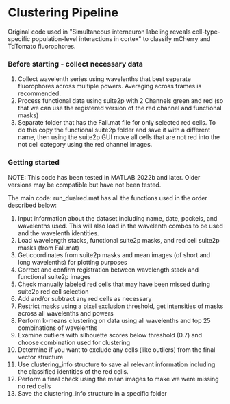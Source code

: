 # Clustering Pipeline
 
Original code used in "Simultaneous interneuron labeling reveals cell-type-specific population-level interactions in cortex" to classify mCherry and TdTomato fluorophores.

### Before starting - collect necessary data
1) Collect wavelenth series using wavelenths that best separate fluorophores across multiple powers. Averaging across frames is recommended.
2) Process functional data using suite2p with 2 Channels green and red (so that we can use the registered version of the red channel and functional masks)
3) Separate folder that has the Fall.mat file for only selected red cells. To do this copy the functional suite2p folder and save it with a different name, then using the suite2p GUI move all cells that are not red into the not cell category using the red channel images.

### Getting started 
NOTE: This code has been tested in MATLAB 2022b and later. Older versions may be compatible but have not been tested.

The main code: run_dualred.mat has all the functions used in the order described below:

1) Input information about the dataset including name, date, pockels, and wavelenths used. This will also load in the wavelenth combos to be used and the wavelenth identities.
2) Load wavelength stacks, functional suite2p masks, and red cell suite2p masks (from Fall.mat) 
3) Get coordinates from suite2p masks and mean images (of short and long wavelenths) for plotting purposes
4) Correct and confirm registration between wavelength stack and functional suite2p images
5) Check manually labeled red cells that may have been missed during suite2p red cell selection
6) Add and/or subtract any red cells as necessary
7) Restrict masks using a pixel exclusion threshold, get intensities of masks across all wavelenths and powers
8) Perform k-means clustering on data using all wavelenths and top 25 combinations of wavelenths
9) Examine outliers with silhouette scores below threshold (0.7) and choose combination used for clustering
10) Determine if you want to exclude any cells (like outliers) from the final vector structure
11) Use clustering_info structure to save all relevant information including the classified identities of the red cells.
12) Perform a final check using the mean images to make we were missing no red cells
13) Save the clustering_info structure in a specific folder
